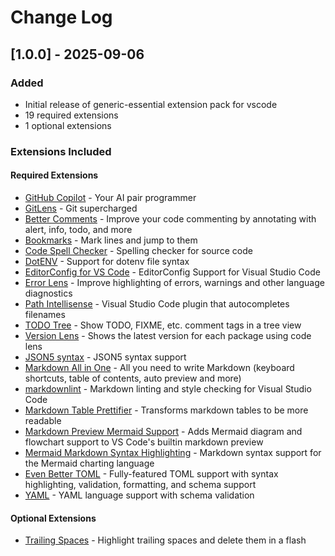 # Change Log

## [1.0.0] - 2025-09-06

### Added
- Initial release of generic-essential extension pack for vscode
- 19 required extensions
- 1 optional extensions

### Extensions Included

#### Required Extensions
- [GitHub Copilot](https://marketplace.visualstudio.com/items?itemName&#x3D;github.copilot) - Your AI pair programmer
- [GitLens](https://marketplace.visualstudio.com/items?itemName&#x3D;eamodio.gitlens) - Git supercharged
- [Better Comments](https://marketplace.visualstudio.com/items?itemName&#x3D;aaron-bond.better-comments) - Improve your code commenting by annotating with alert, info, todo, and more
- [Bookmarks](https://marketplace.visualstudio.com/items?itemName&#x3D;alefragnani.bookmarks) - Mark lines and jump to them
- [Code Spell Checker](https://marketplace.visualstudio.com/items?itemName&#x3D;streetsidesoftware.code-spell-checker) - Spelling checker for source code
- [DotENV](https://marketplace.visualstudio.com/items?itemName&#x3D;mikestead.dotenv) - Support for dotenv file syntax
- [EditorConfig for VS Code](https://marketplace.visualstudio.com/items?itemName&#x3D;editorconfig.editorconfig) - EditorConfig Support for Visual Studio Code
- [Error Lens](https://marketplace.visualstudio.com/items?itemName&#x3D;usernamehw.errorlens) - Improve highlighting of errors, warnings and other language diagnostics
- [Path Intellisense](https://marketplace.visualstudio.com/items?itemName&#x3D;christian-kohler.path-intellisense) - Visual Studio Code plugin that autocompletes filenames
- [TODO Tree](https://marketplace.visualstudio.com/items?itemName&#x3D;gruntfuggly.todo-tree) - Show TODO, FIXME, etc. comment tags in a tree view
- [Version Lens](https://marketplace.visualstudio.com/items?itemName&#x3D;pflannery.vscode-versionlens) - Shows the latest version for each package using code lens
- [JSON5 syntax](https://marketplace.visualstudio.com/items?itemName&#x3D;mrmlnc.vscode-json5) - JSON5 syntax support
- [Markdown All in One](https://marketplace.visualstudio.com/items?itemName&#x3D;yzhang.markdown-all-in-one) - All you need to write Markdown (keyboard shortcuts, table of contents, auto preview and more)
- [markdownlint](https://marketplace.visualstudio.com/items?itemName&#x3D;davidanson.vscode-markdownlint) - Markdown linting and style checking for Visual Studio Code
- [Markdown Table Prettifier](https://marketplace.visualstudio.com/items?itemName&#x3D;darkriszty.markdown-table-prettify) - Transforms markdown tables to be more readable
- [Markdown Preview Mermaid Support](https://marketplace.visualstudio.com/items?itemName&#x3D;bierner.markdown-mermai) - Adds Mermaid diagram and flowchart support to VS Code&#x27;s builtin markdown preview
- [Mermaid Markdown Syntax Highlighting](https://marketplace.visualstudio.com/items?itemName&#x3D;bpruitt-goddard.mermaid-markdown-syntax-highlighting) - Markdown syntax support for the Mermaid charting language
- [Even Better TOML](https://marketplace.visualstudio.com/items?itemName&#x3D;tamasfe.even-better-toml) - Fully-featured TOML support with syntax highlighting, validation, formatting, and schema support
- [YAML](https://marketplace.visualstudio.com/items?itemName&#x3D;redhat.vscode-yaml) - YAML language support with schema validation

#### Optional Extensions  
- [Trailing Spaces](https://marketplace.visualstudio.com/items?itemName&#x3D;shardulm94.trailing-spaces) - Highlight trailing spaces and delete them in a flash
